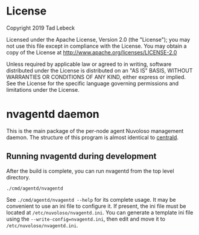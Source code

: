 # License

Copyright 2019 Tad Lebeck

Licensed under the Apache License, Version 2.0 (the "License");
you may not use this file except in compliance with the License.
You may obtain a copy of the License at
    http://www.apache.org/licenses/LICENSE-2.0

Unless required by applicable law or agreed to in writing, software
distributed under the License is distributed on an "AS IS" BASIS,
WITHOUT WARRANTIES OR CONDITIONS OF ANY KIND, either express or implied.
See the License for the specific language governing permissions and
limitations under the License.

# nvagentd daemon

This is the main package of the per-node agent Nuvoloso management daemon.  The structure of this program is almost identical to [centrald](../centrald).

## Running nvagentd during development

After the build is complete, you can run nvagentd from the top level directory.

```
./cmd/agentd/nvagentd
```

See `./cmd/agentd/nvagentd --help` for its complete usage. It may be convenient to use an ini file to configure it.
If present, the ini file must be located at `/etc/nuvoloso/nvagentd.ini`.
You can generate a template ini file using the `--write-config=nvagentd.ini`, then edit and move it to `/etc/nuvoloso/nvagentd.ini`.
